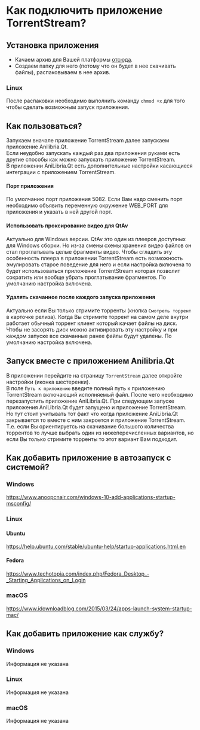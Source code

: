 # Как подключить приложение TorrentStream?
## Установка приложения
- Качаем архив для Вашей платформы [отсюда](https://github.com/trueromanus/TorrentStream/releases/latest).
- Создаем папку для него (потому что он будет в нее скачивать файлы), распаковываем в нее архив.
### Linux
После распаковки необходимо выполнить команду `chmod +x` для того чтобы сделать возможным запуск приложения.
## Как пользоваться?
Запукаем вначале приложение TorrentStream далее запускаем приложение Anilibria.Qt.  
Если неудобно запускать каждый раз два приложения руками есть другие способы как можно запускать приложение TorrentStream.  
В приложении AniLibria.Qt есть дополнительные настройки касающиеся интеграции с приложением TorrentStream.
#### Порт приложения
По умолчанию порт приложения 5082. Если Вам надо сменить порт необходимо объявить переменную окружение WEB_PORT для приложения
и указать в ней другой порт.
#### Использовать проксирование видео для QtAv
Актуально для Windows версии. QtAv это один из плееров доступных для Windows сборки. Но из-за смены схемы хранения видео файлов
он стал проглатывать целые фрагменты видео. Чтобы сгладить эту особенность плеера в приложении TorrentStream есть возможность
эмулировать старое поведение для него и если настройка включена то будет использоваться приложение TorrentStream которая позволит
сократить или вообще убрать проглатывание фрагментов. По умолчанию настройка включена.
#### Удалять скачанное после каждого запуска приложения
Актуально если Вы только стримите торренты (кнопка `Смотреть торрент` в карточке релиза). Когда Вы стримите торрент на самом деле
внутри работает обычный торрент клиент который качает файлы на диск. Чтобы не засорять диск можно активировать эту настройку
и при каждом запуске все скачанные ранее файлы будут удалены. По умолчанию настройка включена.
## Запуск вместе с приложением Anilibria.Qt
В приложении перейдите на страницу `TorrentStream` далее откройте настройки (иконка шестеренки).  
В поле `Путь к приложению` введите полный путь к приложению TorrentStream включающий исполняемый файл.
После чего необходимо перезапустить приложение AniLibria.Qt. При следующем запуске приложения AniLibria.Qt
будет запущено и приложение TorrentStream. Но тут стоит учитывать тот факт что когда приложение AniLibria.Qt закрывается
то вместе с ним закроется и приложение TorrentStream. Т.е. если Вы ориентируетсь на скачивание большого количества торрентов
то лучше выбрать один из нижеперечисленных вариантов, но если Вы только стримите торренты то этот вариант Вам подходит.
## Как добавить приложение в автозапуск с системой?
### Windows
https://www.anoopcnair.com/windows-10-add-applications-startup-msconfig/
### Linux
#### Ubuntu
https://help.ubuntu.com/stable/ubuntu-help/startup-applications.html.en
#### Fedora
https://www.techotopia.com/index.php/Fedora_Desktop_-_Starting_Applications_on_Login
### macOS
https://www.idownloadblog.com/2015/03/24/apps-launch-system-startup-mac/

## Как добавить приложение как службу?

### Windows
Информация не указана
### Linux
Информация не указана
### macOS
Информация не указана
